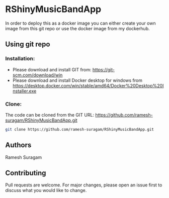 # RShinyMusicBandApp

In order to deploy this as a docker image you can either create your own image from this git repo or use the docker image from my dockerhub.

## Using git repo

### Installation:

* Please download and install GIT from: https://git-scm.com/download/win
* Please download and install Docker desktop for windows from https://desktop.docker.com/win/stable/amd64/Docker%20Desktop%20Installer.exe

### Clone:

The code can be cloned from the GIT URL: https://github.com/ramesh-suragam/RShinyMusicBandApp.git

```bash
git clone https://github.com/ramesh-suragam/RShinyMusicBandApp.git
```


##  Authors
Ramesh Suragam

## Contributing

Pull requests are welcome. For major changes, please open an issue first to discuss what you would like to change.
